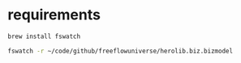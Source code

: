
# requirements

```bash
brew install fswatch

fswatch -r ~/code/github/freeflowuniverse/herolib.biz.bizmodel
```